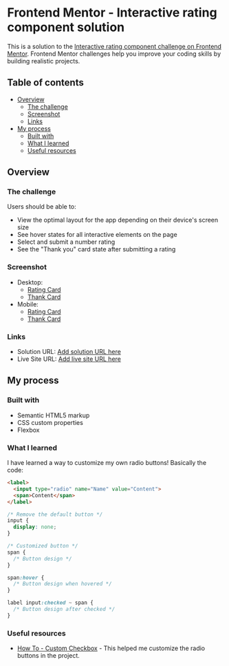 # Frontend Mentor - Interactive rating component solution

This is a solution to the [Interactive rating component challenge on Frontend Mentor](https://www.frontendmentor.io/challenges/interactive-rating-component-koxpeBUmI). Frontend Mentor challenges help you improve your coding skills by building realistic projects. 

## Table of contents

- [Overview](#overview)
  - [The challenge](#the-challenge)
  - [Screenshot](#screenshot)
  - [Links](#links)
- [My process](#my-process)
  - [Built with](#built-with)
  - [What I learned](#what-i-learned)
  - [Useful resources](#useful-resources)

## Overview

### The challenge

Users should be able to:

- View the optimal layout for the app depending on their device's screen size
- See hover states for all interactive elements on the page
- Select and submit a number rating
- See the "Thank you" card state after submitting a rating

### Screenshot
- Desktop:
  - [Rating Card](./screenshots/screenshot-rating-card-desktop.png)
  - [Thank Card](./screenshots/screenshot-thank-you-card-desktop.png)
- Mobile:
  - [Rating Card](./screenshots/screenshot-rating-card-mobile.png)
  - [Thank Card](./screenshots/screenshot-thank-you-card-mobile.png)
  

### Links

- Solution URL: [Add solution URL here](https://your-solution-url.com)
- Live Site URL: [Add live site URL here](https://your-live-site-url.com)

## My process

### Built with

- Semantic HTML5 markup
- CSS custom properties
- Flexbox

### What I learned

I have learned a way to customize my own radio buttons!
Basically the code: 
```html
<label>
  <input type="radio" name="Name" value="Content">
  <span>Content</span>
</label>
```
```css
/* Remove the default button */
input {
  display: none;
}

/* Customized button */
span {
  /* Button design */
}

span:hover {
  /* Button design when hovered */
}

label input:checked ~ span {
  /* Button design after checked */
}
```

### Useful resources

- [How To - Custom Checkbox](https://www.w3schools.com/howto/howto_css_custom_checkbox.asp) - This helped me customize the radio buttons in the project.

